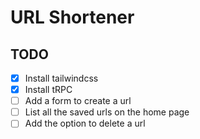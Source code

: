 # URL Shortener

## TODO

- [x] Install tailwindcss
- [x] Install tRPC
- [ ] Add a form to create a url
- [ ] List all the saved urls on the home page
- [ ] Add the option to delete a url
